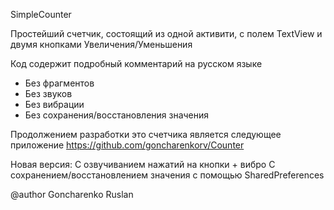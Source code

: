 SimpleCounter

Простейший счетчик, состоящий из одной активити,
с полем TextView и двумя кнопками Увеличения/Уменьшения

Код содержит подробный комментарий на русском языке

* Без фрагментов
* Без звуков
* Без вибрации
* Без сохранения/восстановления значения


Продолжением разработки это счетчика является следующее приложение
https://github.com/goncharenkorv/Counter

Новая версия:
С озвучиванием нажатий на кнопки + вибро
С сохранением/восстановлением значения с помощью SharedPreferences

@author Goncharenko Ruslan
